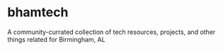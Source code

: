 # bhamtech
A community-currated collection of tech resources, projects, and other things related for Birmingham, AL
